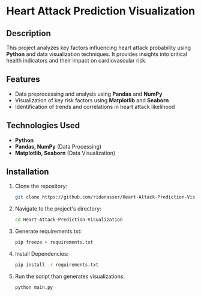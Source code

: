 # Heart Attack Prediction Visualization  

## Description  
This project analyzes key factors influencing heart attack probability using **Python** and data visualization techniques. It provides insights into critical health indicators and their impact on cardiovascular risk.  

## Features  
- Data preprocessing and analysis using **Pandas** and **NumPy**  
- Visualization of key risk factors using **Matplotlib** and **Seaborn**  
- Identification of trends and correlations in heart attack likelihood  

## Technologies Used  
- **Python**  
- **Pandas, NumPy** (Data Processing)  
- **Matplotlib, Seaborn** (Data Visualization)  

## Installation  
1. Clone the repository:
   
   ```bash
   git clone https://github.com/ridanasser/Heart-Attack-Prediction-Visualization.git

2. Navigate to the project's directory:
   
   ```bash
   cd Heart-Attack-Prediction-Visualization

3. Generate requirements.txt:
   
   ```bash
   pip freeze > requirements.txt

4. Install Dependencies:
   
   ```bash
   pip install -r requirements.txt

5. Run the script than generates visualizations:
   ```bash
   python main.py
